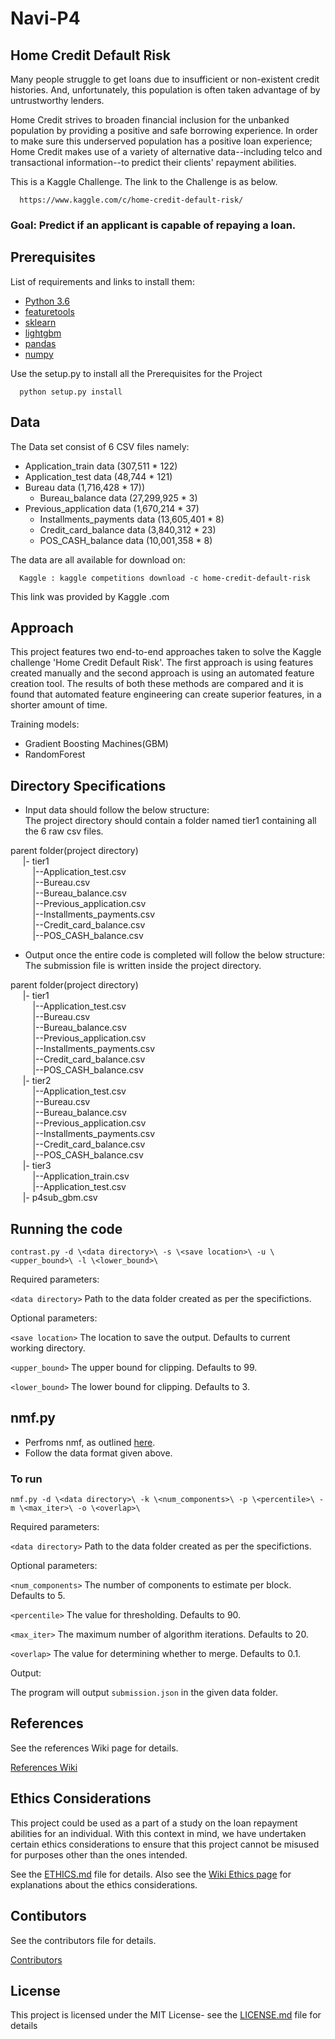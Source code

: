 # Navi-P4
## Home Credit Default Risk
Many people struggle to get loans due to insufficient or non-existent credit histories. And, unfortunately, this population is often taken advantage of by untrustworthy lenders.

Home Credit strives to broaden financial inclusion for the unbanked population by providing a positive and safe borrowing experience. In order to make sure this underserved population has a positive loan experience; Home Credit makes use of a variety of alternative data--including telco and transactional information--to predict their clients' repayment abilities.

This is a Kaggle Challenge. The link to the Challenge is as below. 

      https://www.kaggle.com/c/home-credit-default-risk/

### Goal: Predict if an applicant is capable of repaying a loan.

## Prerequisites
List of requirements and links to install them:

* [Python 3.6](https://www.python.org/downloads/release/python-360/)
* [featuretools](https://www.featuretools.com)
* [sklearn](https://scikit-learn.org/stable/)
* [lightgbm](https://lightgbm.readthedocs.io/en/latest/)
* [pandas](https://pandas.pydata.org/index.html)
* [numpy](https://www.numpy.org)

Use the setup.py to install all the Prerequisites for the Project

      python setup.py install

## Data

The Data set consist of 6 CSV files namely:

* Application_train data (307,511 * 122)
* Application_test data (48,744 * 121)
* Bureau data (1,716,428 * 17))
  * Bureau_balance data (27,299,925 * 3)       
* Previous_application data (1,670,214 * 37)
  * Installments_payments data (13,605,401 * 8)
  * Credit_card_balance data (3,840,312 * 23)
  * POS_CASH_balance data (10,001,358 * 8)              

The data are all available for download on:

      Kaggle : kaggle competitions download -c home-credit-default-risk
      
This link was provided by Kaggle .com

## Approach 
   
This project features two end-to-end approaches taken to solve the Kaggle challenge 'Home Credit Default Risk'. The first approach is using features created manually and the second approach is using an automated feature creation tool. The results of both these methods are compared and it is found that automated feature engineering can create superior features, in a shorter amount of time.

Training models: <br />
* Gradient Boosting Machines(GBM)
* RandomForest

## Directory Specifications

* Input data should follow the below structure: <br />
The project directory should contain a folder named tier1 containing all the 6 raw csv files. <br />

parent folder(project directory)  <br />
&nbsp;&nbsp;&nbsp;&nbsp;  |- tier1 <br />
&nbsp;&nbsp;&nbsp;&nbsp;&nbsp;&nbsp;&nbsp;&nbsp;      |--Application_test.csv <br />
&nbsp;&nbsp;&nbsp;&nbsp;&nbsp;&nbsp;&nbsp;&nbsp;      |--Bureau.csv <br />
&nbsp;&nbsp;&nbsp;&nbsp;&nbsp;&nbsp;&nbsp;&nbsp;      |--Bureau_balance.csv <br />
&nbsp;&nbsp;&nbsp;&nbsp;&nbsp;&nbsp;&nbsp;&nbsp;      |--Previous_application.csv <br />
&nbsp;&nbsp;&nbsp;&nbsp;&nbsp;&nbsp;&nbsp;&nbsp;      |--Installments_payments.csv <br />
&nbsp;&nbsp;&nbsp;&nbsp;&nbsp;&nbsp;&nbsp;&nbsp;      |--Credit_card_balance.csv <br />
&nbsp;&nbsp;&nbsp;&nbsp;&nbsp;&nbsp;&nbsp;&nbsp;      |--POS_CASH_balance.csv <br />

* Output once the entire code is completed will follow the below structure: <br />
The submission file is written inside the project directory. <br />

parent folder(project directory)  
&nbsp;&nbsp;&nbsp;&nbsp;  |- tier1 <br />
&nbsp;&nbsp;&nbsp;&nbsp;&nbsp;&nbsp;&nbsp;&nbsp;      |--Application_test.csv <br />
&nbsp;&nbsp;&nbsp;&nbsp;&nbsp;&nbsp;&nbsp;&nbsp;      |--Bureau.csv <br />
&nbsp;&nbsp;&nbsp;&nbsp;&nbsp;&nbsp;&nbsp;&nbsp;      |--Bureau_balance.csv <br />
&nbsp;&nbsp;&nbsp;&nbsp;&nbsp;&nbsp;&nbsp;&nbsp;      |--Previous_application.csv <br />
&nbsp;&nbsp;&nbsp;&nbsp;&nbsp;&nbsp;&nbsp;&nbsp;      |--Installments_payments.csv <br />
&nbsp;&nbsp;&nbsp;&nbsp;&nbsp;&nbsp;&nbsp;&nbsp;      |--Credit_card_balance.csv <br />
&nbsp;&nbsp;&nbsp;&nbsp;&nbsp;&nbsp;&nbsp;&nbsp;      |--POS_CASH_balance.csv <br />
&nbsp;&nbsp;&nbsp;&nbsp;  |- tier2 <br />
&nbsp;&nbsp;&nbsp;&nbsp;&nbsp;&nbsp;&nbsp;&nbsp;      |--Application_test.csv <br />
&nbsp;&nbsp;&nbsp;&nbsp;&nbsp;&nbsp;&nbsp;&nbsp;      |--Bureau.csv <br />
&nbsp;&nbsp;&nbsp;&nbsp;&nbsp;&nbsp;&nbsp;&nbsp;      |--Bureau_balance.csv <br />
&nbsp;&nbsp;&nbsp;&nbsp;&nbsp;&nbsp;&nbsp;&nbsp;      |--Previous_application.csv <br />
&nbsp;&nbsp;&nbsp;&nbsp;&nbsp;&nbsp;&nbsp;&nbsp;      |--Installments_payments.csv <br />
&nbsp;&nbsp;&nbsp;&nbsp;&nbsp;&nbsp;&nbsp;&nbsp;      |--Credit_card_balance.csv <br />
&nbsp;&nbsp;&nbsp;&nbsp;&nbsp;&nbsp;&nbsp;&nbsp;      |--POS_CASH_balance.csv <br />
&nbsp;&nbsp;&nbsp;&nbsp; |- tier3   <br />
&nbsp;&nbsp;&nbsp;&nbsp;&nbsp;&nbsp;&nbsp;&nbsp;      |--Application_train.csv <br />
&nbsp;&nbsp;&nbsp;&nbsp;&nbsp;&nbsp;&nbsp;&nbsp;      |--Application_test.csv <br />
&nbsp;&nbsp;&nbsp;&nbsp; |- p4sub_gbm.csv <br />


## Running the code
`contrast.py -d \<data directory>\ -s \<save location>\ -u \<upper_bound>\ -l \<lower_bound>\`

Required parameters:

`<data directory>` Path to the data folder created as per the specifictions.

Optional parameters:

`<save location>` The location to save the output. Defaults to current working directory.

`<upper_bound>` The upper bound for clipping. Defaults to 99.

`<lower_bound>` The lower bound for clipping. Defaults to 3.


## nmf.py

* Perfroms nmf, as outlined [here](https://github.com/dsp-uga/Team-keller/wiki/Model-Approaches).
* Follow the data format given above.

### To run
`nmf.py -d \<data directory>\ -k \<num_components>\ -p \<percentile>\ -m \<max_iter>\ -o \<overlap>\ `

Required parameters:

`<data directory>` Path to the data folder created as per the specifictions.

Optional parameters:

`<num_components>` The number of components to estimate per block. Defaults to 5.

`<percentile>` The value for thresholding. Defaults to 90.

`<max_iter>` The maximum number of algorithm iterations. Defaults to 20.

`<overlap>` The value for determining whether to merge. Defaults to 0.1.

Output:

The program will output `submission.json` in the given data folder.
  
  
## References

See the references Wiki page for details. 

[References Wiki](https://github.com/dsp-uga/Navi-P4/wiki/References)

## Ethics Considerations
This project could be used as a part of a study on the loan repayment abilities for an individual. With this context in mind, we have undertaken certain ethics considerations to ensure that this project cannot be misused for purposes other than the ones intended.

See the [ETHICS.md](https://github.com/dsp-uga/Navi-P4/blob/master/ETHICS.md) file for details.
Also see the [Wiki Ethics page](https://github.com/dsp-uga/Navi-P4/wiki/Ethics) for explanations about the ethics considerations.

## Contibutors
See the contributors file for details. 

[Contributors](https://github.com/dsp-uga/Navi-P4/blob/master/Contributors.md)

## License
This project is licensed under the MIT License- see the [LICENSE.md]( https://github.com/dsp-uga/Navi-P4/blob/master/LICENSE) file for details

